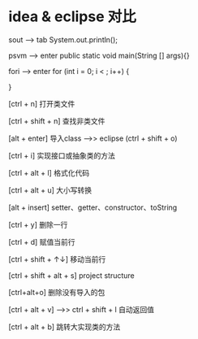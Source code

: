 
# idea & eclipse 对比





sout --> tab
System.out.println();

psvm --> enter
public static void main(String [] args){}

fori --> enter
for (int i = 0; i < ; i++) {
            
}


[ctrl + n]
打开类文件

[ctrl + shift + n]
查找非类文件

[alt + enter]
导入class -->> eclipse (ctrl + shift + o)

[ctrl + i]
实现接口或抽象类的方法

[ctrl + alt + l]
格式化代码

[ctrl + alt + u]
大小写转换

[alt + insert]
setter、getter、constructor、toString

[ctrl + y]
删除一行

[ctrl + d]
赋值当前行

[ctrl + shift + ↑↓] 
移动当前行

[ctrl + shift + alt + s]
project structure

[ctrl+alt+o]
删除没有导入的包

[ctrl + alt + v] -->> ctrl + shift + l
自动返回值

[ctrl + alt + b]
跳转大实现类的方法

